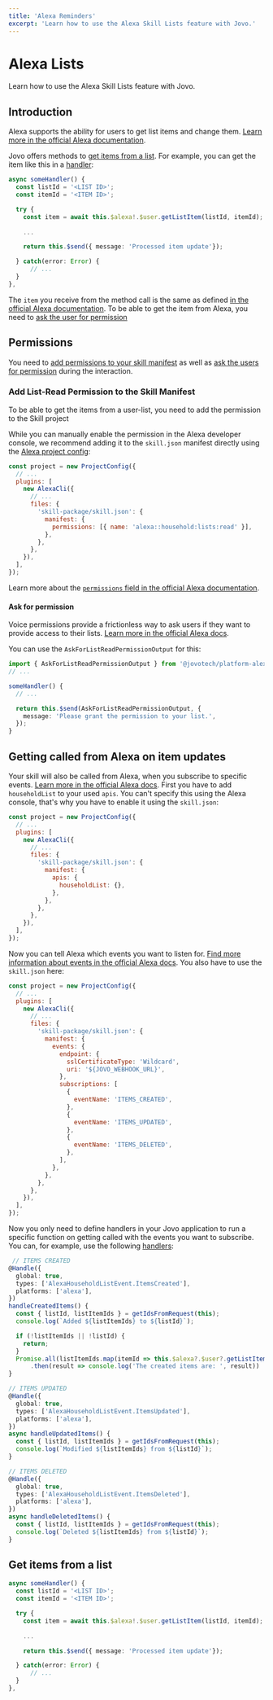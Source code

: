 ```yaml
---
title: 'Alexa Reminders'
excerpt: 'Learn how to use the Alexa Skill Lists feature with Jovo.'
---
```


# Alexa Lists

Learn how to use the Alexa Skill Lists feature with Jovo.

## Introduction

Alexa supports the ability for users to get list items and change them. [Learn more in the official Alexa documentation](https://developer.amazon.com/en-US/docs/alexa/custom-skills/access-the-alexa-shopping-and-to-do-lists.html).

Jovo offers methods to [get items from a list](#get-items-from-a-list). For example, you can get the item like this in a [handler](https://www.jovo.tech/docs/handlers):

```typescript
async someHandler() {
  const listId = '<LIST ID>';
  const itemId = '<ITEM ID>';

  try {
    const item = await this.$alexa!.$user.getListItem(listId, itemId);
    
    ...

    return this.$send({ message: 'Processed item update'});

  } catch(error: Error) {
      // ...
  }
},
```

The `item` you receive from the method call is the same as defined [in the official Alexa documentation](https://developer.amazon.com/en-US/docs/alexa/list-skills/list-management-api-reference.html).
To be able to get the item from Alexa, you need to [ask the user for permission](#permissions)


## Permissions

You need to [add permissions to your skill manifest](#add-list-read-permission-to-the-skill-manifest) as well as [ask the users for permission](#ask-users-for-permission) during the interaction.

### Add List-Read Permission to the Skill Manifest

To be able to get the items from a user-list, you need to add the permission to the Skill project

While you can manually enable the permission in the Alexa developer console, we recommend adding it to the `skill.json` manifest directly using the [Alexa project config](https://www.jovo.tech/marketplace/platform-alexa/project-config):

```js
const project = new ProjectConfig({
  // ...
  plugins: [
    new AlexaCli({
      // ...
      files: {
        'skill-package/skill.json': {
          manifest: {
            permissions: [{ name: 'alexa::household:lists:read' }],
          },
        },
      },
    }),
  ],
});
```

Learn more about the [`permissions` field in the official Alexa documentation](https://developer.amazon.com/docs/alexa/smapi/skill-manifest.html#permissions).

#### Ask for permission

Voice permissions provide a frictionless way to ask users if they want to provide access to their lists. [Learn more in the official Alexa docs](https://developer.amazon.com/en-US/docs/alexa/smapi/steps-to-create-a-list-skill.html#use-list-and-skill-events-in-your-list-skill-to-make-your-skill-responsive).

You can use the `AskForListReadPermissionOutput` for this:

```typescript
import { AskForListReadPermissionOutput } from '@jovotech/platform-alexa';
// ...

someHandler() {
  // ...

  return this.$send(AskForListReadPermissionOutput, {
    message: 'Please grant the permission to your list.',
  });
}
```

## Getting called from Alexa on item updates

Your skill will also be called from Alexa, when you subscribe to specific events. [Learn more in the official Alexa docs](https://developer.amazon.com/en-US/docs/alexa/smapi/steps-to-create-a-list-skill.html#create-a-list-skill).
First you have to add `householdList` to your used `apis`. You can't specify this using the Alexa console, that's why you have to enable it using the `skill.json`:

```js
const project = new ProjectConfig({
  // ...
  plugins: [
    new AlexaCli({
      // ...
      files: {
        'skill-package/skill.json': {
          manifest: {
            apis: {
              householdList: {},
            },
          },
        },
      },
    }),
  ],
});
```

Now you can tell Alexa which events you want to listen for. [Find more information about events in the official Alexa docs](https://developer.amazon.com/ja-JP/docs/alexa/smapi/skill-manifest-examples.html).
You also have to use the `skill.json` here:

```js
const project = new ProjectConfig({
  // ...
  plugins: [
    new AlexaCli({
      // ...
      files: {
        'skill-package/skill.json': {
          manifest: {
            events: {
              endpoint: {
                sslCertificateType: 'Wildcard',
                uri: '${JOVO_WEBHOOK_URL}',
              },
              subscriptions: [
                {
                  eventName: 'ITEMS_CREATED',
                },
                {
                  eventName: 'ITEMS_UPDATED',
                },
                {
                  eventName: 'ITEMS_DELETED',
                },
              ],
            },
          },
        },
      },
    }),
  ],
});
```

Now you only need to define handlers in your Jovo application to run a specific function on getting called with the events you want to subscribe.
You can, for example, use the following [handlers](https://www.jovo.tech/docs/handlers):

```typescript
 // ITEMS CREATED
@Handle({
  global: true,
  types: ['AlexaHouseholdListEvent.ItemsCreated'],
  platforms: ['alexa'],
})
handleCreatedItems() {
  const { listId, listItemIds } = getIdsFromRequest(this);
  console.log(`Added ${listItemIds} to ${listId}`);

  if (!listItemIds || !listId) {
    return;
  }
  Promise.all(listItemIds.map(itemId => this.$alexa?.$user?.getListItem(listId, itemId)))
      .then(result => console.log('The created items are: ', result))
}

// ITEMS UPDATED
@Handle({
  global: true,
  types: ['AlexaHouseholdListEvent.ItemsUpdated'],
  platforms: ['alexa'],
})
async handleUpdatedItems() {
  const { listId, listItemIds } = getIdsFromRequest(this);
  console.log(`Modified ${listItemIds} from ${listId}`);
}

// ITEMS DELETED
@Handle({
  global: true,
  types: ['AlexaHouseholdListEvent.ItemsDeleted'],
  platforms: ['alexa'],
})
async handleDeletedItems() {
  const { listId, listItemIds } = getIdsFromRequest(this);
  console.log(`Deleted ${listItemIds} from ${listId}`);
}
```

## Get items from a list

```typescript
async someHandler() {
  const listId = '<LIST ID>';
  const itemId = '<ITEM ID>';

  try {
    const item = await this.$alexa!.$user.getListItem(listId, itemId);
    
    ...

    return this.$send({ message: 'Processed item update'});

  } catch(error: Error) {
      // ...
  }
},
```